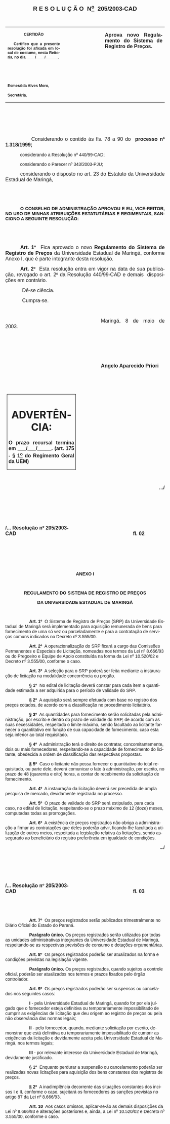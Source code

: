 <body lang=PT-BR style='tab-interval:35.4pt'>

<div class=Section1>

<p class=MsoNormal align=center style='text-align:center'><a
name="_Toc445798786"><b style='mso-bidi-font-weight:normal'><span
style='font-size:14.0pt;mso-bidi-font-size:10.0pt;font-family:Arial;mso-bidi-font-family:
"Times New Roman"'><![if !supportEmptyParas]>&nbsp;<![endif]><o:p></o:p></span></b></a></p>

<p class=MsoNormal align=center style='text-align:center'><span
style='mso-bookmark:_Toc445798786'><b style='mso-bidi-font-weight:normal'><span
style='font-size:14.0pt;mso-bidi-font-size:10.0pt;font-family:Arial;mso-bidi-font-family:
"Times New Roman"'><![if !supportEmptyParas]>&nbsp;<![endif]><o:p></o:p></span></b></span></p>

<p class=MsoNormal align=center style='text-align:center'><span
style='mso-bookmark:_Toc445798786'><b style='mso-bidi-font-weight:normal'><span
style='font-size:14.0pt;mso-bidi-font-size:10.0pt;font-family:Arial;mso-bidi-font-family:
"Times New Roman"'>R E S O L U Ç Ã O<span style="mso-spacerun: yes">  </span>N<u><sup>o</sup></u><span
style="mso-spacerun: yes">  </span>205/2003-CAD<o:p></o:p></span></b></span></p>

<p class=BodyText21><span style='mso-bookmark:_Toc445798786'><span
style='font-family:Arial;mso-bidi-font-family:"Times New Roman"'><![if !supportEmptyParas]>&nbsp;<![endif]><o:p></o:p></span></span></p>

<table border=0 cellspacing=0 cellpadding=0 style='border-collapse:collapse;
 mso-padding-alt:0cm 5.4pt 0cm 5.4pt'>
 <tr>
  <td width=196 valign=top style='width:147.15pt;padding:0cm 5.4pt 0cm 5.4pt'>
  <p class=MsoNormal align=center style='text-align:center'><span
  style='mso-bookmark:_Toc445798786'><b style='mso-bidi-font-weight:normal'><span
  style='font-size:9.0pt;mso-bidi-font-size:10.0pt;font-family:Arial;
  mso-bidi-font-family:"Times New Roman"'>CERTIDÃO<o:p></o:p></span></b></span></p>
  <p class=MsoNormal style='text-align:justify'><span style='mso-bookmark:_Toc445798786'><b
  style='mso-bidi-font-weight:normal'><span style='font-size:9.0pt;mso-bidi-font-size:
  10.0pt;font-family:Arial;mso-bidi-font-family:"Times New Roman"'><span
  style="mso-spacerun: yes">   </span>Certifico que a presente resolução foi
  afixada em local de costume, nesta Reitoria, no dia ____/____/______.<o:p></o:p></span></b></span></p>
  <p class=MsoNormal><span style='mso-bookmark:_Toc445798786'><b
  style='mso-bidi-font-weight:normal'><span style='font-size:9.0pt;mso-bidi-font-size:
  10.0pt;font-family:Arial;mso-bidi-font-family:"Times New Roman"'><![if !supportEmptyParas]>&nbsp;<![endif]><o:p></o:p></span></b></span></p>
  <p class=MsoNormal><span style='mso-bookmark:_Toc445798786'><b
  style='mso-bidi-font-weight:normal'><span style='font-size:9.0pt;mso-bidi-font-size:
  10.0pt;font-family:Arial;mso-bidi-font-family:"Times New Roman"'><![if !supportEmptyParas]>&nbsp;<![endif]><o:p></o:p></span></b></span></p>
  <p class=MsoNormal><span style='mso-bookmark:_Toc445798786'><b
  style='mso-bidi-font-weight:normal'><span style='font-size:9.0pt;mso-bidi-font-size:
  10.0pt;font-family:Arial;mso-bidi-font-family:"Times New Roman"'>Esmeralda
  Alves Moro,<o:p></o:p></span></b></span></p>
  <p class=MsoNormal><span style='mso-bookmark:_Toc445798786'><b
  style='mso-bidi-font-weight:normal'><span style='font-size:9.0pt;mso-bidi-font-size:
  10.0pt;font-family:Arial;mso-bidi-font-family:"Times New Roman"'>Secretária.<o:p></o:p></span></b></span></p>
  </td>
  <span style='mso-bookmark:_Toc445798786'></span>
  <td width=170 valign=top style='width:127.6pt;padding:0cm 5.4pt 0cm 5.4pt'><span
  style='mso-bookmark:_Toc445798786'></span>
  <p class=MsoNormal style='margin-right:-5.4pt'><![if !supportEmptyParas]>&nbsp;<![endif]><span
  style='mso-bookmark:_Toc445798786'><span style='font-size:11.0pt;mso-bidi-font-size:
  10.0pt;font-family:Arial;mso-bidi-font-family:"Times New Roman"'><o:p></o:p></span></span></p>
  </td>
  <span style='mso-bookmark:_Toc445798786'></span>
  <td width=246 valign=top style='width:184.25pt;padding:0cm 5.4pt 0cm 5.4pt'>
  <p class=MsoNormal style='text-align:justify'><span style='mso-bookmark:_Toc445798786'><b
  style='mso-bidi-font-weight:normal'><span style='font-size:12.0pt;mso-bidi-font-size:
  10.0pt;font-family:Arial;mso-bidi-font-family:"Times New Roman"'>Aprova novo
  Regulamento do Sistema de Registro de Preços.<o:p></o:p></span></b></span></p>
  </td>
  <span style='mso-bookmark:_Toc445798786'></span>
 </tr>
</table>

<p class=BodyText21><span style='mso-bookmark:_Toc445798786'><span
style='font-family:Arial;mso-bidi-font-family:"Times New Roman"'><![if !supportEmptyParas]>&nbsp;<![endif]><o:p></o:p></span></span></p>

<p class=BodyText21><span style='mso-bookmark:_Toc445798786'><span
style='font-family:Arial;mso-bidi-font-family:"Times New Roman"'><![if !supportEmptyParas]>&nbsp;<![endif]><o:p></o:p></span></span></p>

<p class=BodyText21><span style='mso-bookmark:_Toc445798786'><span
style='font-family:Arial;mso-bidi-font-family:"Times New Roman"'><![if !supportEmptyParas]>&nbsp;<![endif]><o:p></o:p></span></span></p>

<p class=MsoNormal style='text-align:justify'><span style='mso-bookmark:_Toc445798786'><span
style='font-size:12.0pt;mso-bidi-font-size:10.0pt;font-family:Arial;mso-bidi-font-family:
"Times New Roman"'><span style='mso-tab-count:1'>            </span>Considerando
o contido às fls. 78 a 90 do<span style="mso-spacerun: yes">  </span><b
style='mso-bidi-font-weight:normal'>processo nº 1.318/1999;</b><o:p></o:p></span></span></p>

<p class=BodyText21 style='mso-pagination:none'><span style='mso-bookmark:_Toc445798786'><span
style='font-family:Arial;mso-bidi-font-family:"Times New Roman";layout-grid-mode:
line'><span style='mso-tab-count:1'>            </span>considerando a Resolução
nº 440/99-CAD;<o:p></o:p></span></span></p>

<p class=BodyText21 style='mso-pagination:none'><span style='mso-bookmark:_Toc445798786'><span
style='font-family:Arial;mso-bidi-font-family:"Times New Roman";layout-grid-mode:
line'><span style='mso-tab-count:1'>            </span>considerando o Parecer
nº 343/2003-PJU;<o:p></o:p></span></span></p>

<p class=MsoNormal style='text-align:justify;text-indent:35.4pt'><span
style='mso-bookmark:_Toc445798786'><span style='font-size:12.0pt;mso-bidi-font-size:
10.0pt;font-family:Arial;mso-bidi-font-family:"Times New Roman"'>considerando o
disposto no art. 23 do Estatuto da Universidade Estadual de Maringá,<o:p></o:p></span></span></p>

<p class=BodyText21 style='mso-pagination:none'><span style='mso-bookmark:_Toc445798786'><span
style='font-family:Arial;mso-bidi-font-family:"Times New Roman";layout-grid-mode:
line'><![if !supportEmptyParas]>&nbsp;<![endif]><o:p></o:p></span></span></p>

<p class=BodyText21 style='mso-pagination:none'><span style='mso-bookmark:_Toc445798786'><span
style='font-family:Arial;mso-bidi-font-family:"Times New Roman";layout-grid-mode:
line'><![if !supportEmptyParas]>&nbsp;<![endif]><o:p></o:p></span></span></p>

<p class=MsoBodyTextIndent style='text-align:justify;text-indent:35.45pt;
line-height:normal'><span style='mso-bookmark:_Toc445798786'><b
style='mso-bidi-font-weight:normal'><span style='font-family:Arial;mso-bidi-font-family:
"Times New Roman"'>O CONSELHO DE ADMINISTRAÇÃO APROVOU E EU, VICE-REITOR, NO
USO DE MINHAS ATRIBUIÇÕES ESTATUTÁRIAS E REGIMENTAIS, SANCIONO A SEGUINTE
RESOLUÇÃO:<o:p></o:p></span></b></span></p>

<p class=BodyText21 style='mso-pagination:none'><span style='mso-bookmark:_Toc445798786'><span
style='font-family:Arial;mso-bidi-font-family:"Times New Roman";layout-grid-mode:
line'><![if !supportEmptyParas]>&nbsp;<![endif]><o:p></o:p></span></span></p>

<p class=BodyText21 style='mso-pagination:none'><span style='mso-bookmark:_Toc445798786'><span
style='font-family:Arial;mso-bidi-font-family:"Times New Roman";layout-grid-mode:
line'><![if !supportEmptyParas]>&nbsp;<![endif]><o:p></o:p></span></span></p>

<p class=MsoNormal style='text-align:justify;text-indent:35.4pt'><span
style='mso-bookmark:_Toc445798786'><b style='mso-bidi-font-weight:normal'><span
style='font-size:12.0pt;mso-bidi-font-size:10.0pt;font-family:Arial;mso-bidi-font-family:
"Times New Roman"'>Art. 1º</span></b></span><span style='mso-bookmark:_Toc445798786'><span
style='font-size:12.0pt;mso-bidi-font-size:10.0pt;font-family:Arial;mso-bidi-font-family:
"Times New Roman"'><span style="mso-spacerun: yes">  </span>Fica aprovado o
novo <b style='mso-bidi-font-weight:normal'>Regulamento do Sistema de Registro
de Preços</b> da Universidade Estadual de Maringá, conforme Anexo I, que é
parte integrante desta resolução.<o:p></o:p></span></span></p>

<p class=MsoNormal style='text-align:justify;text-indent:35.4pt'><span
style='mso-bookmark:_Toc445798786'><b style='mso-bidi-font-weight:normal'><span
style='font-size:12.0pt;mso-bidi-font-size:10.0pt;font-family:Arial;mso-bidi-font-family:
"Times New Roman"'>Art. 2º<span style="mso-spacerun: yes">  </span></span></b></span><span
style='mso-bookmark:_Toc445798786'><span style='font-size:12.0pt;mso-bidi-font-size:
10.0pt;font-family:Arial;mso-bidi-font-family:"Times New Roman"'>Esta resolução
entra em vigor na data de sua publicação, revogado o art. 2º da Resolução
440/99-CAD e demais<span style="mso-spacerun: yes">  </span>disposições em
contrário.<o:p></o:p></span></span></p>

<p class=MsoNormal style='text-align:justify'><span style='mso-bookmark:_Toc445798786'><span
style='font-size:12.0pt;mso-bidi-font-size:10.0pt;font-family:Arial;mso-bidi-font-family:
"Times New Roman"'><span style='mso-tab-count:1'>            </span>Dê-se
ciência.<o:p></o:p></span></span></p>

<p class=MsoNormal style='text-align:justify'><span style='mso-bookmark:_Toc445798786'><span
style='font-size:12.0pt;mso-bidi-font-size:10.0pt;font-family:Arial;mso-bidi-font-family:
"Times New Roman"'><span style='mso-tab-count:1'>            </span>Cumpra-se.<o:p></o:p></span></span></p>

<p class=MsoNormal style='text-align:justify;text-indent:8.0cm'><span
style='mso-bookmark:_Toc445798786'><span style='font-size:12.0pt;mso-bidi-font-size:
10.0pt;font-family:Arial;mso-bidi-font-family:"Times New Roman"'><![if !supportEmptyParas]>&nbsp;<![endif]><o:p></o:p></span></span></p>

<p class=MsoNormal style='text-align:justify;text-indent:8.0cm'><span
style='mso-bookmark:_Toc445798786'><span style='font-size:12.0pt;mso-bidi-font-size:
10.0pt;font-family:Arial;mso-bidi-font-family:"Times New Roman"'>Maringá, 8 de
maio de 2003.<o:p></o:p></span></span></p>

<p class=MsoNormal style='text-align:justify'><span style='mso-bookmark:_Toc445798786'><span
style='font-size:12.0pt;mso-bidi-font-size:10.0pt;font-family:Arial;mso-bidi-font-family:
"Times New Roman"'><![if !supportEmptyParas]>&nbsp;<![endif]><o:p></o:p></span></span></p>

<p class=BodyText21 style='mso-pagination:none'><span style='mso-bookmark:_Toc445798786'><span
style='font-family:Arial;mso-bidi-font-family:"Times New Roman";layout-grid-mode:
line'><![if !supportEmptyParas]>&nbsp;<![endif]><o:p></o:p></span></span></p>

<p class=BodyText21 style='mso-pagination:none'><span style='mso-bookmark:_Toc445798786'><span
style='font-family:Arial;mso-bidi-font-family:"Times New Roman";layout-grid-mode:
line'><![if !supportEmptyParas]>&nbsp;<![endif]><o:p></o:p></span></span></p>

<p class=MsoNormal style='text-align:justify;text-indent:8.0cm'><span
style='mso-bookmark:_Toc445798786'><b style='mso-bidi-font-weight:normal'><span
style='font-size:12.0pt;mso-bidi-font-size:10.0pt;font-family:Arial;mso-bidi-font-family:
"Times New Roman"'>Angelo Aparecido Priori<o:p></o:p></span></b></span></p>

<p class=MsoNormal style='text-align:justify'><span style='mso-bookmark:_Toc445798786'><b
style='mso-bidi-font-weight:normal'><span style='font-size:12.0pt;mso-bidi-font-size:
10.0pt;font-family:Arial;mso-bidi-font-family:"Times New Roman"'><![if !supportEmptyParas]>&nbsp;<![endif]><o:p></o:p></span></b></span></p>

<p class=MsoNormal style='text-align:justify'><span style='mso-bookmark:_Toc445798786'><b
style='mso-bidi-font-weight:normal'><span style='font-size:12.0pt;mso-bidi-font-size:
10.0pt;font-family:Arial;mso-bidi-font-family:"Times New Roman"'><![if !supportEmptyParas]>&nbsp;<![endif]><o:p></o:p></span></b></span></p>

<table border=1 cellspacing=0 cellpadding=0 style='margin-left:3.5pt;
 border-collapse:collapse;border:none;mso-border-alt:solid windowtext .5pt;
 mso-padding-alt:0cm 3.5pt 0cm 3.5pt'>
 <tr>
  <td width=207 valign=top style='width:155.6pt;border:solid windowtext .5pt;
  padding:0cm 3.5pt 0cm 3.5pt'>
  <h1 align=center style='text-align:center'><span style='mso-bookmark:_Toc445798786'>ADVERTÊNCIA:</span></h1>
  <p class=MsoNormal style='text-align:justify'><span style='mso-bookmark:_Toc445798786'><b
  style='mso-bidi-font-weight:normal'><span style='font-family:Arial;
  mso-bidi-font-family:"Times New Roman"'>O prazo recursal termina em
  ___/___/_____. (art. 175 - § 1<u><sup>o</sup></u> do Regimento Geral da UEM)</span></b></span><span
  style='mso-bookmark:_Toc445798786'><span style='font-family:Arial;mso-bidi-font-family:
  "Times New Roman"'><o:p></o:p></span></span></p>
  </td>
  <span style='mso-bookmark:_Toc445798786'></span>
 </tr>
</table>

<span style='mso-bookmark:_Toc445798786'></span>

<p class=MsoNormal><span style='font-size:12.0pt;mso-bidi-font-size:10.0pt;
font-family:Arial;mso-bidi-font-family:"Times New Roman"'><![if !supportEmptyParas]>&nbsp;<![endif]><o:p></o:p></span></p>

<p class=MsoNormal align=right style='text-align:right'><b style='mso-bidi-font-weight:
normal'><span style='font-size:12.0pt;mso-bidi-font-size:10.0pt;font-family:
Arial;mso-bidi-font-family:"Times New Roman"'>.../<o:p></o:p></span></b></p>

<span style='font-size:12.0pt;mso-bidi-font-size:10.0pt;font-family:Arial;
mso-fareast-font-family:"Times New Roman";mso-bidi-font-family:"Times New Roman";
mso-ansi-language:PT-BR;mso-fareast-language:PT-BR;mso-bidi-language:AR-SA;
layout-grid-mode:line'><br clear=all style='mso-special-character:line-break;
page-break-before:always'>
</span>

<p class=MsoNormal><![if !supportEmptyParas]>&nbsp;<![endif]><span
style='font-size:12.0pt;mso-bidi-font-size:10.0pt;font-family:Arial;mso-bidi-font-family:
"Times New Roman"'><o:p></o:p></span></p>

<p class=MsoNormal><span style='font-size:12.0pt;mso-bidi-font-size:10.0pt;
font-family:Arial;mso-bidi-font-family:"Times New Roman"'><![if !supportEmptyParas]>&nbsp;<![endif]><o:p></o:p></span></p>

<p class=MsoNormal><b style='mso-bidi-font-weight:normal'><span
style='font-size:12.0pt;mso-bidi-font-size:10.0pt;font-family:Arial;mso-bidi-font-family:
"Times New Roman"'>/... Resolução nº 205/2003-CAD<span style='mso-tab-count:
8'>                                                                                   </span>fl.
02<o:p></o:p></span></b></p>

<p class=MsoNormal><span style='font-size:12.0pt;mso-bidi-font-size:10.0pt;
font-family:Arial;mso-bidi-font-family:"Times New Roman"'><![if !supportEmptyParas]>&nbsp;<![endif]><o:p></o:p></span></p>

<p class=MsoNormal><span style='font-size:12.0pt;mso-bidi-font-size:10.0pt;
font-family:Arial;mso-bidi-font-family:"Times New Roman"'><![if !supportEmptyParas]>&nbsp;<![endif]><o:p></o:p></span></p>

<p class=MsoNormal><span style='font-size:12.0pt;mso-bidi-font-size:10.0pt;
font-family:Arial;mso-bidi-font-family:"Times New Roman"'><![if !supportEmptyParas]>&nbsp;<![endif]><o:p></o:p></span></p>

<p class=Estilo1 align=center style='margin-bottom:0cm;margin-bottom:.0001pt;
text-align:center'><b style='mso-bidi-font-weight:normal'><span
style='font-family:Arial;mso-bidi-font-family:"Times New Roman"'>ANEXO I<o:p></o:p></span></b></p>

<p class=Estilo1 style='margin-bottom:0cm;margin-bottom:.0001pt'><b
style='mso-bidi-font-weight:normal'><span style='font-family:Arial;mso-bidi-font-family:
"Times New Roman"'><![if !supportEmptyParas]>&nbsp;<![endif]><o:p></o:p></span></b></p>

<p class=Estilo1 align=center style='margin-bottom:0cm;margin-bottom:.0001pt;
text-align:center'><b style='mso-bidi-font-weight:normal'><span
style='font-family:Arial;mso-bidi-font-family:"Times New Roman"'>REGULAMENTO DO
SISTEMA DE REGISTRO DE PREÇOS<o:p></o:p></span></b></p>

<p class=Estilo1 align=center style='margin-bottom:0cm;margin-bottom:.0001pt;
text-align:center'><b style='mso-bidi-font-weight:normal'><span
style='font-family:Arial;mso-bidi-font-family:"Times New Roman"'>DA
UNIVERSIDADE ESTADUAL DE MARINGÁ<o:p></o:p></span></b></p>

<p class=Estilo1 style='margin-bottom:0cm;margin-bottom:.0001pt'><b
style='mso-bidi-font-weight:normal'><span style='font-family:Arial;mso-bidi-font-family:
"Times New Roman"'><![if !supportEmptyParas]>&nbsp;<![endif]><o:p></o:p></span></b></p>

<p class=Estilo1 style='margin-bottom:6.0pt;text-indent:2.0cm'><b
style='mso-bidi-font-weight:normal'><span style='font-family:Arial;mso-bidi-font-family:
"Times New Roman"'>Art. 1º</span></b><span style='font-family:Arial;mso-bidi-font-family:
"Times New Roman"'><span style="mso-spacerun: yes">  </span>O Sistema de
Registro de Preços (SRP) da Universidade Estadual de Maringá será implementado
para aquisição remunerada de bens para fornecimento de uma só vez ou
parceladamente e para a contratação de serviços comuns indicados no Decreto nº
3.555/00.<o:p></o:p></span></p>

<p class=Estilo1 style='margin-bottom:6.0pt;text-indent:2.0cm'><b
style='mso-bidi-font-weight:normal'><span style='font-family:Arial;mso-bidi-font-family:
"Times New Roman"'>Art. 2º</span></b><span style='font-family:Arial;mso-bidi-font-family:
"Times New Roman"'><span style="mso-spacerun: yes">  </span>A operacionalização
do SRP ficará a cargo das Comissões Permanentes e Especiais de Licitação,
nomeadas nos termos da Lei nº 8.666/93 ou do Pregoeiro e Equipe de Apoio
constituída na forma da Lei nº 10.520/02 e Decreto nº 3.555/00, conforme o
caso.<o:p></o:p></span></p>

<p class=Estilo1 style='margin-bottom:6.0pt;text-indent:2.0cm'><b
style='mso-bidi-font-weight:normal'><span style='font-family:Arial;mso-bidi-font-family:
"Times New Roman"'>Art. 3º</span></b><span style='font-family:Arial;mso-bidi-font-family:
"Times New Roman"'><span style="mso-spacerun: yes">  </span>A seleção para o
SRP poderá ser feita mediante a instauração de licitação na modalidade
concorrência ou pregão.<o:p></o:p></span></p>

<p class=Estilo1 style='margin-bottom:0cm;margin-bottom:.0001pt;text-indent:
2.0cm'><b style='mso-bidi-font-weight:normal'><span style='font-family:Arial;
mso-bidi-font-family:"Times New Roman"'>§ 1º</span></b><span style='font-family:
Arial;mso-bidi-font-family:"Times New Roman"'><span style="mso-spacerun: yes"> 
</span>No edital de licitação deverá constar para cada item a quantidade
estimada a ser adquirida para o período de validade do SRP.<o:p></o:p></span></p>

<p class=Estilo1 style='margin-bottom:0cm;margin-bottom:.0001pt;text-indent:
2.0cm'><b style='mso-bidi-font-weight:normal'><span style='font-family:Arial;
mso-bidi-font-family:"Times New Roman"'>§ 2º</span></b><span style='font-family:
Arial;mso-bidi-font-family:"Times New Roman"'><span style="mso-spacerun: yes"> 
</span>A aquisição será sempre efetuada com base no registro dos preços
cotados, de acordo com a classificação no procedimento licitatório.<o:p></o:p></span></p>

<p class=Estilo1 style='margin-bottom:0cm;margin-bottom:.0001pt;text-indent:
2.0cm'><b style='mso-bidi-font-weight:normal'><span style='font-family:Arial;
mso-bidi-font-family:"Times New Roman"'>§ 3º</span></b><span style='font-family:
Arial;mso-bidi-font-family:"Times New Roman"'><span style="mso-spacerun: yes"> 
</span>As quantidades para fornecimento serão solicitadas pela administração,
por escrito e dentro do prazo de validade do SRP, de acordo com as suas
necessidades, respeitado o limite máximo, sendo facultado ao licitante fornecer
o quantitativo em função de sua capacidade de fornecimento, caso esta seja
inferior ao total requisitado.<o:p></o:p></span></p>

<p class=Estilo1 style='margin-bottom:0cm;margin-bottom:.0001pt;text-indent:
2.0cm'><b style='mso-bidi-font-weight:normal'><span style='font-family:Arial;
mso-bidi-font-family:"Times New Roman"'>§ 4º</span></b><span style='font-family:
Arial;mso-bidi-font-family:"Times New Roman"'><span style="mso-spacerun: yes"> 
</span>A administração terá o direito de contratar, concomitantemente, dois ou
mais fornecedores, respeitando-se a capacidade de fornecimento do licitante,
obedecida a ordem de classificação das respectivas propostas.<o:p></o:p></span></p>

<p class=Estilo1 style='margin-bottom:6.0pt;text-indent:2.0cm'><b
style='mso-bidi-font-weight:normal'><span style='font-family:Arial;mso-bidi-font-family:
"Times New Roman"'>§ 5º</span></b><span style='font-family:Arial;mso-bidi-font-family:
"Times New Roman"'><span style="mso-spacerun: yes">  </span>Caso o licitante
não possa fornecer o quantitativo do total requisitado, ou parte dele, deverá
comunicar o fato à administração, por escrito, no prazo de 48 (quarenta e oito)
horas, a contar do recebimento da solicitação de fornecimento.<o:p></o:p></span></p>

<p class=Estilo1 style='margin-bottom:6.0pt;text-indent:2.0cm'><b
style='mso-bidi-font-weight:normal'><span style='font-family:Arial;mso-bidi-font-family:
"Times New Roman"'>Art. 4º</span></b><span style='font-family:Arial;mso-bidi-font-family:
"Times New Roman"'><span style="mso-spacerun: yes">  </span>A instauração da
licitação deverá ser precedida de ampla pesquisa de mercado, devidamente
registrada no processo.<o:p></o:p></span></p>

<p class=Estilo1 style='margin-bottom:6.0pt;text-indent:2.0cm'><b
style='mso-bidi-font-weight:normal'><span style='font-family:Arial;mso-bidi-font-family:
"Times New Roman"'>Art. 5º</span></b><span style='font-family:Arial;mso-bidi-font-family:
"Times New Roman"'><span style="mso-spacerun: yes">  </span>O prazo de validade
do SRP será estipulado, para cada caso, no edital de licitação, respeitando-se
o prazo máximo de 12 (doze) meses, computadas todas as prorrogações.<o:p></o:p></span></p>

<p class=Estilo1 style='margin-bottom:6.0pt;text-indent:2.0cm'><b
style='mso-bidi-font-weight:normal'><span style='font-family:Arial;mso-bidi-font-family:
"Times New Roman"'>Art. 6º</span></b><span style='font-family:Arial;mso-bidi-font-family:
"Times New Roman"'><span style="mso-spacerun: yes">  </span>A existência de
preços registrados não obriga a administração a firmar as contratações que
deles poderão advir, ficando-lhe facultada a utilização de outros meios,
respeitada a legislação relativa às licitações, sendo assegurado ao
beneficiário do registro preferência em igualdade de condições.<o:p></o:p></span></p>

<p class=Estilo1 align=right style='margin-bottom:6.0pt;text-align:right;
text-indent:2.0cm'><b style='mso-bidi-font-weight:normal'><span
style='font-family:Arial;mso-bidi-font-family:"Times New Roman"'>.../<o:p></o:p></span></b></p>

<p class=Estilo1 style='margin-bottom:6.0pt;text-indent:2.0cm'><span
style='font-family:Arial;mso-bidi-font-family:"Times New Roman"'><![if !supportEmptyParas]>&nbsp;<![endif]><o:p></o:p></span></p>

<p class=Estilo1 style='margin-bottom:0cm;margin-bottom:.0001pt;text-indent:
2.0cm'><span style='font-family:Arial;mso-bidi-font-family:"Times New Roman"'><![if !supportEmptyParas]>&nbsp;<![endif]><o:p></o:p></span></p>

<p class=Estilo1 style='margin-bottom:0cm;margin-bottom:.0001pt;text-indent:
2.0cm'><span style='font-family:Arial;mso-bidi-font-family:"Times New Roman"'><![if !supportEmptyParas]>&nbsp;<![endif]><o:p></o:p></span></p>

<p class=MsoNormal><b style='mso-bidi-font-weight:normal'><span
style='font-size:12.0pt;mso-bidi-font-size:10.0pt;font-family:Arial;mso-bidi-font-family:
"Times New Roman"'>/... Resolução nº 205/2003-CAD<span style='mso-tab-count:
8'>                                                                                   </span>fl.
03<o:p></o:p></span></b></p>

<p class=Estilo1 style='margin-bottom:0cm;margin-bottom:.0001pt;text-indent:
2.0cm'><span style='font-family:Arial;mso-bidi-font-family:"Times New Roman"'><![if !supportEmptyParas]>&nbsp;<![endif]><o:p></o:p></span></p>

<p class=Estilo1 style='margin-bottom:0cm;margin-bottom:.0001pt;text-indent:
2.0cm'><span style='font-family:Arial;mso-bidi-font-family:"Times New Roman"'><![if !supportEmptyParas]>&nbsp;<![endif]><o:p></o:p></span></p>

<p class=Estilo1 style='margin-bottom:0cm;margin-bottom:.0001pt;text-indent:
2.0cm'><b style='mso-bidi-font-weight:normal'><span style='font-family:Arial;
mso-bidi-font-family:"Times New Roman"'>Art. 7º<span style="mso-spacerun:
yes">  </span></span></b><span style='font-family:Arial;mso-bidi-font-family:
"Times New Roman"'>Os preços registrados serão publicados trimestralmente no
Diário Oficial do Estado do Paraná.<o:p></o:p></span></p>

<p class=Estilo1 style='margin-bottom:6.0pt;text-indent:2.0cm'><b
style='mso-bidi-font-weight:normal'><span style='font-family:Arial;mso-bidi-font-family:
"Times New Roman"'>Parágrafo único. </span></b><span style='font-family:Arial;
mso-bidi-font-family:"Times New Roman"'>Os preços registrados serão utilizados
por todas as unidades administrativas integrantes da Universidade Estadual de
Maringá, respeitando-se as respectivas previsões de consumo e dotações
orçamentárias.<o:p></o:p></span></p>

<p class=Estilo1 style='margin-bottom:0cm;margin-bottom:.0001pt;text-indent:
2.0cm'><b style='mso-bidi-font-weight:normal'><span style='font-family:Arial;
mso-bidi-font-family:"Times New Roman"'>Art. 8º</span></b><span
style='font-family:Arial;mso-bidi-font-family:"Times New Roman"'><span
style="mso-spacerun: yes">  </span>Os preços registrados poderão ser
atualizados na forma e condições previstas na legislação vigente.<o:p></o:p></span></p>

<p class=Estilo1 style='margin-bottom:6.0pt;text-indent:2.0cm'><b
style='mso-bidi-font-weight:normal'><span style='font-family:Arial;mso-bidi-font-family:
"Times New Roman"'>Parágrafo único. </span></b><span style='font-family:Arial;
mso-bidi-font-family:"Times New Roman"'>Os preços registrados, quando sujeitos
a controle oficial, poderão ser atualizados nos termos e prazos fixados pelo
órgão controlador.<o:p></o:p></span></p>

<p class=Estilo1 style='margin-bottom:0cm;margin-bottom:.0001pt;text-indent:
2.0cm'><b style='mso-bidi-font-weight:normal'><span style='font-family:Arial;
mso-bidi-font-family:"Times New Roman"'>Art. 9º</span></b><span
style='font-family:Arial;mso-bidi-font-family:"Times New Roman"'><span
style="mso-spacerun: yes">  </span>Os preços registrados poderão ser suspensos
ou cancelados nos seguintes casos:<o:p></o:p></span></p>

<p class=Estilo1 style='margin-bottom:0cm;margin-bottom:.0001pt;text-indent:
2.0cm;tab-stops:78.0pt'><b style='mso-bidi-font-weight:normal'><span
style='font-family:Arial;mso-bidi-font-family:"Times New Roman"'>I</span></b><span
style='font-family:Arial;mso-bidi-font-family:"Times New Roman"'> - pela
Universidade Estadual de Maringá, quando for por ela julgado que o fornecedor
esteja definitiva ou temporariamente impossibilitado de cumprir as exigências
de licitação que deu origem ao registro de preços ou pela não observância das
normas legais;<o:p></o:p></span></p>

<p class=Estilo1 style='margin-bottom:0cm;margin-bottom:.0001pt;text-indent:
2.0cm;tab-stops:78.0pt'><b style='mso-bidi-font-weight:normal'><span
style='font-family:Arial;mso-bidi-font-family:"Times New Roman"'>II</span></b><span
style='font-family:Arial;mso-bidi-font-family:"Times New Roman"'> - pelo
fornecedor, quando, mediante solicitação por escrito, demonstrar que está
definitiva ou temporariamente impossibilitado de cumprir as exigências da
licitação e devidamente aceita pela Universidade Estadual de Maringá, nos
termos legais;<o:p></o:p></span></p>

<p class=Estilo1 style='margin-bottom:0cm;margin-bottom:.0001pt;text-indent:
2.0cm;tab-stops:70.9pt 78.0pt'><b style='mso-bidi-font-weight:normal'><span
style='font-family:Arial;mso-bidi-font-family:"Times New Roman"'>III</span></b><span
style='font-family:Arial;mso-bidi-font-family:"Times New Roman"'> - por
relevante interesse da Universidade Estadual de Maringá, devidamente
justificado.<o:p></o:p></span></p>

<p class=Estilo1 style='margin-bottom:0cm;margin-bottom:.0001pt;text-indent:
2.0cm;tab-stops:92.15pt'><b style='mso-bidi-font-weight:normal'><span
style='font-family:Arial;mso-bidi-font-family:"Times New Roman"'>§ 1º<span
style="mso-spacerun: yes">  </span></span></b><span style='font-family:Arial;
mso-bidi-font-family:"Times New Roman"'>Enquanto perdurar a suspensão ou
cancelamento poderão ser realizadas novas licitações para aquisição dos bens
constantes dos registros de preços.<o:p></o:p></span></p>

<p class=Estilo1 style='margin-bottom:6.0pt;text-indent:2.0cm;tab-stops:92.15pt'><b
style='mso-bidi-font-weight:normal'><span style='font-family:Arial;mso-bidi-font-family:
"Times New Roman"'>§ 2º</span></b><span style='font-family:Arial;mso-bidi-font-family:
"Times New Roman"'><span style="mso-spacerun: yes">  </span>A inadimplência
decorrente das situações constantes dos incisos I e II, conforme o caso,
sujeitará os fornecedores as sanções previstas no artigo 87 da Lei nº 8.666/93.<o:p></o:p></span></p>

<p class=Estilo1 style='margin-bottom:0cm;margin-bottom:.0001pt;text-indent:
2.0cm'><b style='mso-bidi-font-weight:normal'><span style='font-family:Arial;
mso-bidi-font-family:"Times New Roman"'>Art. 10</span></b><span
style='font-family:Arial;mso-bidi-font-family:"Times New Roman"'><span
style="mso-spacerun: yes">  </span>Aos casos omissos, aplicar-se-ão as demais
disposições da Lei nº 8.666/93 e alterações posteriores e, ainda, a Lei nº
10.520/02 e Decreto nº 3.555/00, conforme o caso.<o:p></o:p></span></p>

<p class=MsoNormal><![if !supportEmptyParas]>&nbsp;<![endif]><o:p></o:p></p>

<p class=MsoNormal><span style='font-size:12.0pt;mso-bidi-font-size:10.0pt;
font-family:Arial;mso-bidi-font-family:"Times New Roman"'><![if !supportEmptyParas]>&nbsp;<![endif]><o:p></o:p></span></p>

</div>

</body>
